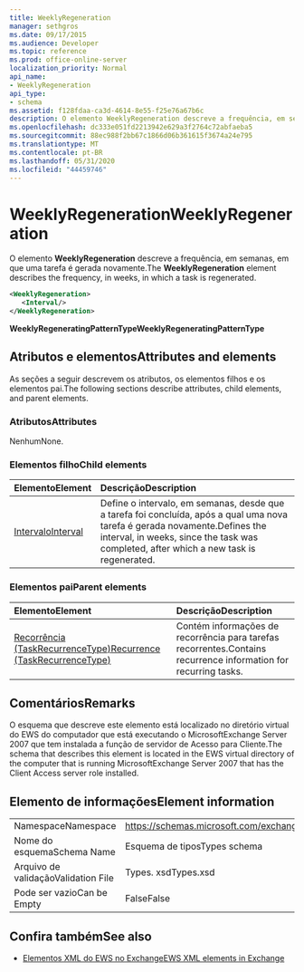 ```yaml
---
title: WeeklyRegeneration
manager: sethgros
ms.date: 09/17/2015
ms.audience: Developer
ms.topic: reference
ms.prod: office-online-server
localization_priority: Normal
api_name:
- WeeklyRegeneration
api_type:
- schema
ms.assetid: f128fdaa-ca3d-4614-8e55-f25e76a67b6c
description: O elemento WeeklyRegeneration descreve a frequência, em semanas, em que uma tarefa é gerada novamente.
ms.openlocfilehash: dc333e051fd2213942e629a3f2764c72abfaeba5
ms.sourcegitcommit: 88ec988f2bb67c1866d06b361615f3674a24e795
ms.translationtype: MT
ms.contentlocale: pt-BR
ms.lasthandoff: 05/31/2020
ms.locfileid: "44459746"
---
```

# <a name="weeklyregeneration"></a><span data-ttu-id="df091-103">WeeklyRegeneration</span><span class="sxs-lookup"><span data-stu-id="df091-103">WeeklyRegeneration</span></span>

<span data-ttu-id="df091-104">O elemento **WeeklyRegeneration** descreve a frequência, em semanas, em que uma tarefa é gerada novamente.</span><span class="sxs-lookup"><span data-stu-id="df091-104">The **WeeklyRegeneration** element describes the frequency, in weeks, in which a task is regenerated.</span></span> 
  
```xml
<WeeklyRegeneration>
   <Interval/>
</WeeklyRegeneration>
```

 <span data-ttu-id="df091-105">**WeeklyRegeneratingPatternType**</span><span class="sxs-lookup"><span data-stu-id="df091-105">**WeeklyRegeneratingPatternType**</span></span>
## <a name="attributes-and-elements"></a><span data-ttu-id="df091-106">Atributos e elementos</span><span class="sxs-lookup"><span data-stu-id="df091-106">Attributes and elements</span></span>

<span data-ttu-id="df091-107">As seções a seguir descrevem os atributos, os elementos filhos e os elementos pai.</span><span class="sxs-lookup"><span data-stu-id="df091-107">The following sections describe attributes, child elements, and parent elements.</span></span>
  
### <a name="attributes"></a><span data-ttu-id="df091-108">Atributos</span><span class="sxs-lookup"><span data-stu-id="df091-108">Attributes</span></span>

<span data-ttu-id="df091-109">Nenhum</span><span class="sxs-lookup"><span data-stu-id="df091-109">None.</span></span>
  
### <a name="child-elements"></a><span data-ttu-id="df091-110">Elementos filho</span><span class="sxs-lookup"><span data-stu-id="df091-110">Child elements</span></span>

|<span data-ttu-id="df091-111">**Elemento**</span><span class="sxs-lookup"><span data-stu-id="df091-111">**Element**</span></span>|<span data-ttu-id="df091-112">**Descrição**</span><span class="sxs-lookup"><span data-stu-id="df091-112">**Description**</span></span>|
|:-----|:-----|
|[<span data-ttu-id="df091-113">Intervalo</span><span class="sxs-lookup"><span data-stu-id="df091-113">Interval</span></span>](interval.md) <br/> |<span data-ttu-id="df091-114">Define o intervalo, em semanas, desde que a tarefa foi concluída, após a qual uma nova tarefa é gerada novamente.</span><span class="sxs-lookup"><span data-stu-id="df091-114">Defines the interval, in weeks, since the task was completed, after which a new task is regenerated.</span></span>  <br/> |
   
### <a name="parent-elements"></a><span data-ttu-id="df091-115">Elementos pai</span><span class="sxs-lookup"><span data-stu-id="df091-115">Parent elements</span></span>

|<span data-ttu-id="df091-116">**Elemento**</span><span class="sxs-lookup"><span data-stu-id="df091-116">**Element**</span></span>|<span data-ttu-id="df091-117">**Descrição**</span><span class="sxs-lookup"><span data-stu-id="df091-117">**Description**</span></span>|
|:-----|:-----|
|[<span data-ttu-id="df091-118">Recorrência (TaskRecurrenceType)</span><span class="sxs-lookup"><span data-stu-id="df091-118">Recurrence (TaskRecurrenceType)</span></span>](recurrence-taskrecurrencetype.md) <br/> |<span data-ttu-id="df091-119">Contém informações de recorrência para tarefas recorrentes.</span><span class="sxs-lookup"><span data-stu-id="df091-119">Contains recurrence information for recurring tasks.</span></span>  <br/> |
   
## <a name="remarks"></a><span data-ttu-id="df091-120">Comentários</span><span class="sxs-lookup"><span data-stu-id="df091-120">Remarks</span></span>

<span data-ttu-id="df091-121">O esquema que descreve este elemento está localizado no diretório virtual do EWS do computador que está executando o MicrosoftExchange Server 2007 que tem instalada a função de servidor de Acesso para Cliente.</span><span class="sxs-lookup"><span data-stu-id="df091-121">The schema that describes this element is located in the EWS virtual directory of the computer that is running MicrosoftExchange Server 2007 that has the Client Access server role installed.</span></span>
  
## <a name="element-information"></a><span data-ttu-id="df091-122">Elemento de informações</span><span class="sxs-lookup"><span data-stu-id="df091-122">Element information</span></span>

|||
|:-----|:-----|
|<span data-ttu-id="df091-123">Namespace</span><span class="sxs-lookup"><span data-stu-id="df091-123">Namespace</span></span>  <br/> |https://schemas.microsoft.com/exchange/services/2006/types  <br/> |
|<span data-ttu-id="df091-124">Nome do esquema</span><span class="sxs-lookup"><span data-stu-id="df091-124">Schema Name</span></span>  <br/> |<span data-ttu-id="df091-125">Esquema de tipos</span><span class="sxs-lookup"><span data-stu-id="df091-125">Types schema</span></span>  <br/> |
|<span data-ttu-id="df091-126">Arquivo de validação</span><span class="sxs-lookup"><span data-stu-id="df091-126">Validation File</span></span>  <br/> |<span data-ttu-id="df091-127">Types. xsd</span><span class="sxs-lookup"><span data-stu-id="df091-127">Types.xsd</span></span>  <br/> |
|<span data-ttu-id="df091-128">Pode ser vazio</span><span class="sxs-lookup"><span data-stu-id="df091-128">Can be Empty</span></span>  <br/> |<span data-ttu-id="df091-129">False</span><span class="sxs-lookup"><span data-stu-id="df091-129">False</span></span>  <br/> |
   
## <a name="see-also"></a><span data-ttu-id="df091-130">Confira também</span><span class="sxs-lookup"><span data-stu-id="df091-130">See also</span></span>



- [<span data-ttu-id="df091-131">Elementos XML do EWS no Exchange</span><span class="sxs-lookup"><span data-stu-id="df091-131">EWS XML elements in Exchange</span></span>](ews-xml-elements-in-exchange.md)

